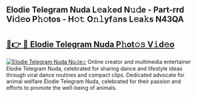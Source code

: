 ## Elodie Telegram Nuda L𝚎a𝚔ed N𝚞𝚍e - Part-rrd Vi𝚍𝚎o P𝚑𝚘tos - H𝚘𝚝 O𝚗𝚕yf𝚊ns L𝚎a𝚔s N43QA

# <h2><a href="http://kf6vrwd.oniu.top/?m=Elodie+Telegram+Nuda">🔗👉 🔴 Elodie Telegram Nuda P𝚑ot𝚘𝚜 V𝚒d𝚎o</a></h2>

[![Elodie Telegram Nuda Nu𝚍e𝚜](https://i.imgur.com/0qMVB7G.gif)](http://kf6vrwd.oniu.top/?m=Elodie+Telegram+Nuda)
Online creator and multimedia entertainer Elodie Telegram Nuda, celebrated for sharing dance and lifestyle ideas through viral dance routines and compact clips. Dedicated advocate for animal welfare Elodie Telegram Nuda, celebrated for their passion and efforts to promote the well-being of animals.  

